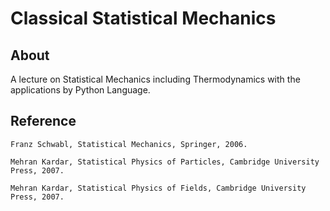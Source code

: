 # Classical Statistical Mechanics

## About

A lecture on Statistical Mechanics including Thermodynamics with the applications by Python Language.  

## Reference

    Franz Schwabl, Statistical Mechanics, Springer, 2006.

    Mehran Kardar, Statistical Physics of Particles, Cambridge University Press, 2007.

    Mehran Kardar, Statistical Physics of Fields, Cambridge University Press, 2007.
